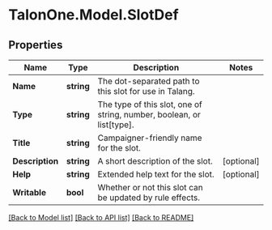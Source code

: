 # TalonOne.Model.SlotDef
## Properties

Name | Type | Description | Notes
------------ | ------------- | ------------- | -------------
**Name** | **string** | The dot-separated path to this slot for use in Talang. | 
**Type** | **string** | The type of this slot, one of string, number, boolean, or list[type]. | 
**Title** | **string** | Campaigner-friendly name for the slot. | 
**Description** | **string** | A short description of the slot. | [optional] 
**Help** | **string** | Extended help text for the slot. | [optional] 
**Writable** | **bool** | Whether or not this slot can be updated by rule effects. | 

[[Back to Model list]](../README.md#documentation-for-models) [[Back to API list]](../README.md#documentation-for-api-endpoints) [[Back to README]](../README.md)

